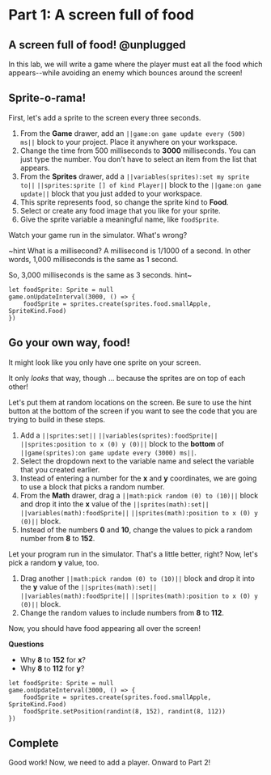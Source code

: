 # Part 1: A screen full of food

## A screen full of food! @unplugged

In this lab, we will write a game where the player must eat all the food
which appears--while avoiding an enemy which bounces around the screen!

## Sprite-o-rama!

First, let's add a sprite to the screen every three seconds.

1.   From the **Game** drawer, add an ``||game:on game update every (500) ms||``
block to your project. Place it anywhere on your workspace.
1.   Change the time from 500 milliseconds to **3000** milliseconds.
You can just type the number. You don't have to select an item from the
list that appears.
1.   From the **Sprites** drawer, add a ``||variables(sprites):set my sprite to||``
``||sprites:sprite [] of kind Player||`` block to the ``||game:on game update||``
block that you just added to your workspace.
1.   This sprite represents food, so change the sprite kind to **Food**.
1.   Select or create any food image that you like for your sprite.
1.   Give the sprite variable a meaningful name, like `foodSprite`.

Watch your game run in the simulator. What's wrong?

~hint What is a millisecond?
A millisecond is 1/1000 of a second. In other words, 1,000 milliseconds
is the same as 1 second.

So, 3,000 milliseconds is the same as 3 seconds.
hint~

```blocks
let foodSprite: Sprite = null
game.onUpdateInterval(3000, () => {
    foodSprite = sprites.create(sprites.food.smallApple, SpriteKind.Food)
})
```

## Go your own way, food!

It might look like you only have one sprite on your screen.

It only *looks* that way, though ... because the sprites are on top of each other!

Let's put them at random locations on the screen.
Be sure to use the hint button at the bottom of the screen if you want to
see the code that you are trying to build in these steps.

1.   Add a ``||sprites:set||`` ``||variables(sprites):foodSprite||``
``||sprites:position to x (0) y (0)||`` block to the **bottom** of 
``||game(sprites):on game update every (3000) ms||``.
1.   Select the dropdown next to the variable name and select the
variable that you created earlier.
1.   Instead of entering a number for the **x** and **y** coordinates,
we are going to use a block that picks a random number.
1.   From the **Math** drawer, drag a ``||math:pick random (0) to (10)||``
block and drop it into the **x** value of the ``||sprites(math):set||``
``||variables(math):foodSprite||`` ``||sprites(math):position to x (0) y (0)||``
block.
1.   Instead of the numbers **0** and **10**, change the values to pick
a random number from **8** to **152**.

Let your program run in the simulator. That's a little better, right?
Now, let's pick a random **y** value, too.

1.   Drag another ``||math:pick random (0) to (10)||``
block and drop it into the **y** value of the ``||sprites(math):set||``
``||variables(math):foodSprite||`` ``||sprites(math):position to x (0) y (0)||``
block.
1.   Change the random values to include numbers from **8** to **112**.

Now, you should have food appearing all over the screen!

**Questions**

-   Why **8** to **152** for **x**?
-   Why **8** to **112** for **y**?

```blocks
let foodSprite: Sprite = null
game.onUpdateInterval(3000, () => {
    foodSprite = sprites.create(sprites.food.smallApple, SpriteKind.Food)
    foodSprite.setPosition(randint(8, 152), randint(8, 112))
})
```

## Complete

Good work! Now, we need to add a player. Onward to Part 2!
